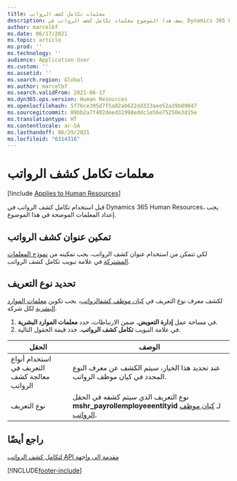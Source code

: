 ```yaml
---
title: معلمات تكامل كشف الرواتب
description: يصف هذا الموضوع معلمات تكامل كشف الرواتب في Dynamics 365 Human Resources.
author: marcelbf
ms.date: 06/17/2021
ms.topic: article
ms.prod: ''
ms.technology: ''
audience: Application User
ms.custom: ''
ms.assetid: ''
ms.search.region: Global
ms.author: marcelbf
ms.search.validFrom: 2021-06-17
ms.dyn365.ops.version: Human Resources
ms.openlocfilehash: 5f76ce395d7f5a82ab622dd323aee52a39b09847
ms.sourcegitcommit: 89bb2a7f402deed32998eddc1e56e75250e3d15e
ms.translationtype: HT
ms.contentlocale: ar-SA
ms.lasthandoff: 06/29/2021
ms.locfileid: "6314316"
---
```

# <a name="payroll-integration-parameters"></a>معلمات تكامل كشف الرواتب

[!include [Applies to Human Resources](../includes/applies-to-hr.md)]

قبل استخدام تكامل كشف الرواتب في Dynamics 365 Human Resources، يجب إعداد المعلمات الموضحة في هذا الموضوع.

## <a name="enable-payroll-address"></a>تمكين عنوان كشف الرواتب

لكي تتمكن من استخدام عنوان كشف الرواتب، يجب تمكينه من [نموذج المعلمات المشتركة](hr-setup-shared-parameters.md) في علامة تبويب تكامل كشف الرواتب.

## <a name="define-the-identification-type"></a>تحديد نوع التعريف

لكشف معرف نوع التعريف في [كيان موظف كشفالرواتب](hr-admin-integration-payroll-api-payroll-employee.md)، يجب تكوين [معلمات الموارد البشرية](hr-setup-shared-parameters.md) لكل شركة.

1. في مساحة عمل **إدارة التعويض**، ضمن الارتباطات، حدد **معلمات الموارد البشرية**. 
2. في علامة التبويب **تكامل كشف الرواتب**، حدد قيمة الحقول التالية.

| الحقل | الوصف |
| --- | --- |
| استخدام أنواع التعريف في معالجة كشف الرواتب | عند تحديد هذا الخيار، سيتم الكشف عن معرف النوع المحدد في كيان موظف الرواتب. |
| نوع التعريف | نوع التعريف الذي سيتم كشفه في الحقل **mshr_payrollemployeeentityid** لـ [كيان موظف الرواتب](hr-admin-integration-payroll-api-payroll-employee.md). |

## <a name="see-also"></a>راجع أيضًا

[‏‫مقدمة إلى واجهة API لتكامل كشف الرواتب](hr-admin-integration-payroll-api-introduction.md)

[!INCLUDE[footer-include](../includes/footer-banner.md)]
